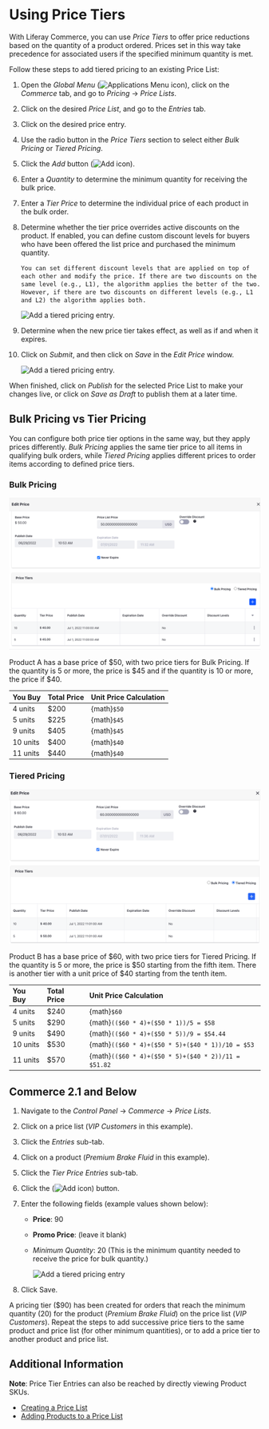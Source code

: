 # Using Price Tiers

With Liferay Commerce, you can use *Price Tiers* to offer price reductions based on the quantity of a product ordered. Prices set in this way take precedence for associated users if the specified minimum quantity is met.

Follow these steps to add tiered pricing to an existing Price List:

1. Open the *Global Menu* (![Applications Menu icon](../images/icon-applications-menu.png)), click on the *Commerce* tab, and go to *Pricing* &rarr; *Price Lists*.

1. Click on the desired *Price List*, and go to the *Entries* tab.

1. Click on the desired price entry.

1. Use the radio button in the *Price Tiers* section to select either *Bulk Pricing* or *Tiered Pricing*.

1. Click the *Add* button (![Add icon](../images/icon-add.png)).

1. Enter a *Quantity* to determine the minimum quantity for receiving the bulk price.

1. Enter a *Tier Price* to determine the individual price of each product in the bulk order.

1. Determine whether the tier price overrides active discounts on the product. If enabled, you can define custom discount levels for buyers who have been offered the list price and purchased the minimum quantity.

   ```{note}
   You can set different discount levels that are applied on top of each other and modify the price. If there are two discounts on the same level (e.g., L1), the algorithm applies the better of the two. However, if there are two discounts on different levels (e.g., L1 and L2) the algorithm applies both.
   ```

   ![Add a tiered pricing entry.](./using-price-tiers/images/02.png)

1. Determine when the new price tier takes effect, as well as if and when it expires.

1. Click on *Submit*, and then click on *Save* in the *Edit Price* window.

   ![Add a tiered pricing entry.](./using-price-tiers/images/03.png)

When finished, click on *Publish* for the selected Price List to make your changes live, or click on *Save as Draft* to publish them at a later time.

## Bulk Pricing vs Tier Pricing

You can configure both price tier options in the same way, but they apply prices differently. *Bulk Pricing* applies the same tier price to all items in qualifying bulk orders, while *Tiered Pricing* applies different prices to order items according to defined price tiers.

### Bulk Pricing

![Configure Bulk Pricing for a Product.](./using-price-tiers/images/04.png)

Product A has a base price of $50, with two price tiers for Bulk Pricing. If the quantity is 5 or more, the price is $45 and if the quantity is 10 or more, the price if $40.

| You Buy  | Total Price | Unit Price Calculation |
| :------- | :---------- | :--------------------- |
| 4 units  | $200        | {math}`$50`            |
| 5 units  | $225        | {math}`$45`            |
| 9 units  | $405        | {math}`$45`            |
| 10 units | $400        | {math}`$40`            |
| 11 units | $440        | {math}`$40`            |

### Tiered Pricing

![Configure Tiered Pricing for a Product.](./using-price-tiers/images/05.png)

Product B has a base price of $60, with two price tiers for Tiered Pricing. If the quantity is 5 or more, the price is $50 starting from the fifth item. There is another tier with a unit price of $40 starting from the tenth item.

| You Buy  | Total Price | Unit Price Calculation                              |
| :------- | :---------- | :-------------------------------------------------- |
| 4 units  | $240        | {math}`$60`                                         |
| 5 units  | $290        | {math}`(($60 * 4)+($50 * 1))/5 = $58`               |
| 9 units  | $490        | {math}`(($60 * 4)+($50 * 5))/9 = $54.44`            |
| 10 units | $530        | {math}`(($60 * 4)+($50 * 5)+($40 * 1))/10 = $53`    |
| 11 units | $570        | {math}`(($60 * 4)+($50 * 5)+($40 * 2))/11 = $51.82` |

## Commerce 2.1 and Below

1. Navigate to the _Control Panel_ → _Commerce_ → _Price Lists_.
1. Click on a price list (_VIP Customers_ in this example).
1. Click the _Entries_ sub-tab.
1. Click on a product (_Premium Brake Fluid_ in this example).
1. Click the _Tier Price Entries_ sub-tab.
1. Click the (![Add icon](../images/icon-add.png)) button.
1. Enter the following fields (example values shown below):
    * **Price**: 90
    * **Promo Price**: (leave it blank)
    * *Minimum Quantity*: 20 (This is the minimum quantity needed to receive the price for bulk quantity.)

        ![Add a tiered pricing entry](./using-price-tiers/images/01.png)

1. Click Save.

A pricing tier ($90) has been created for orders that reach the minimum quantity (20) for the product (_Premium Brake Fluid_) on the price list (_VIP Customers_). Repeat the steps to add successive price tiers to the same product and price list (for other minimum quantities), or to add a price tier to another product and price list.

## Additional Information

**Note**: Price Tier Entries can also be reached by directly viewing Product SKUs.

* [Creating a Price List](./creating-a-price-list.md)
* [Adding Products to a Price List](./adding-products-to-a-price-list.md)
